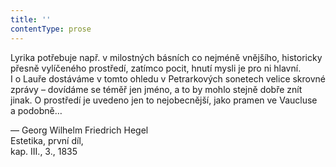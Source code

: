 ```yaml
---
title: ''
contentType: prose
---
```


  

  

  

Lyrika potřebuje např. v milostných básních co nejméně vnějšího, historicky přesně vylíčeného prostředí, zatímco pocit, hnutí mysli je pro ni hlavní. I o Lauře dostáváme v tomto ohledu v Petrarkových sonetech velice skrovné zprávy – dovídáme se téměř jen jméno, a to by mohlo stejně dobře znít jinak. O prostředí je uvedeno jen to nejobecnější, jako pramen ve Vaucluse a podobně…

— Georg Wilhelm Friedrich Hegel  
Estetika, první díl,  
kap. III., 3., 1835
